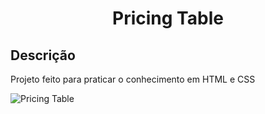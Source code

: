 <h1 align= center>Pricing Table</h1>

<h2>Descrição</h2>
<p>Projeto feito para praticar o conhecimento em HTML e CSS</p>

![Pricing Table](https://user-images.githubusercontent.com/109989629/184356241-f74f22f0-d853-4492-9639-b0366e807e97.png)
